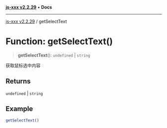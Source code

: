 [**js-xxx v2.2.29**](../README.md) • **Docs**

***

[js-xxx v2.2.29](../README.md) / getSelectText

# Function: getSelectText()

> **getSelectText**(): `undefined` \| `string`

获取鼠标选中内容

## Returns

`undefined` \| `string`

## Example

```ts
getSelectText()
```
